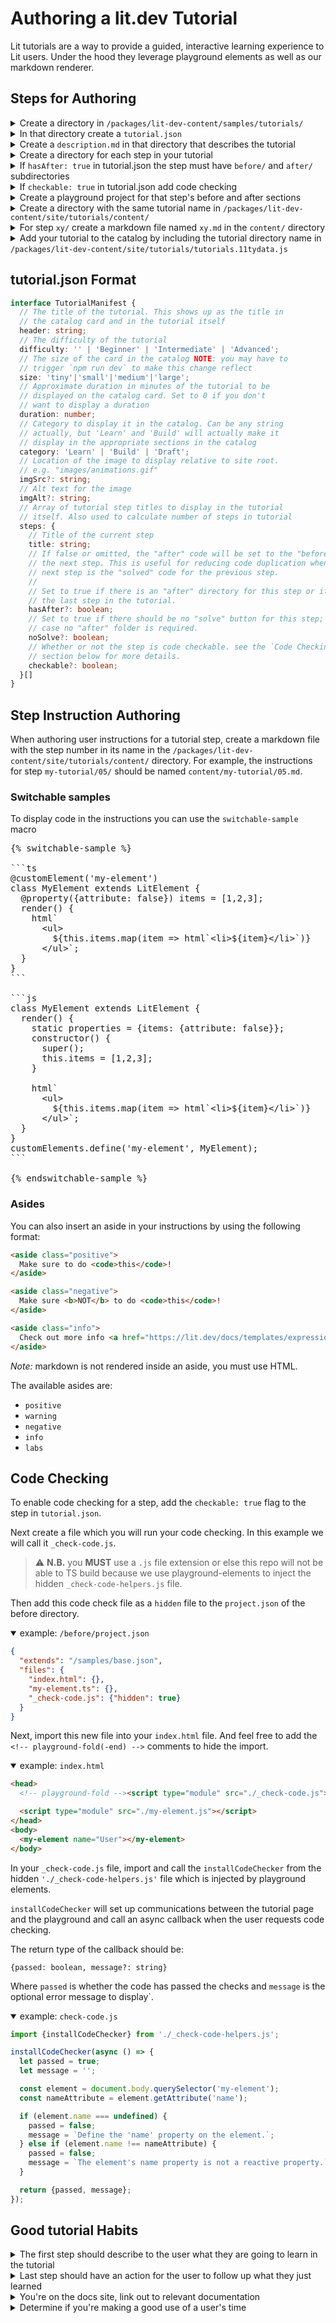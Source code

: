 # Authoring a lit.dev Tutorial

Lit tutorials are a way to provide a guided, interactive learning experience to Lit users. Under the hood they leverage playground elements as well as our markdown renderer.

## Steps for Authoring

<details>
  <summary>Create a directory in <code>/packages/lit-dev-content/samples/tutorials/</code></summary>

* This directory name is also going to be a part of the URL e.g. `https://lit.dev/tutorials/tutorial-name`
</details>

<details>
  <summary>In that directory create a <code>tutorial.json</code></summary>

* See format in following section.
</details>

<details>
  <summary>Create a <code>description.md</code> in that directory that describes the tutorial</summary>

* This will show up in the card catalog
* This file can be empty, but must exist
</details>

<details>
  <summary>Create a directory for each step in your tutorial</summary>

* Directory names must start from `00/` and increase numerically as a 2 digit number e.g. `01/` will follow `00/`
</details>

<details>
  <summary>If <code>hasAfter: true</code> in tutorial.json the step must have <code>before/</code> and <code>after/</code> subdirectories</summary>

* `before/` holds the playground project for what is first presented to the user
* `after/` holds the playground project for when the user clicks the `solve` button.
  * If `noSolve` is `true` for this step's metadata in `tutorial.json`, then the `solve` will not be shown for the step, and the `after/` folder is not required.
  * If `hasAfter` is `false` or `undefined` for this step's metadata in `tutorial.json`, then the `after/` directory is optional and the solving the step will load the next step's `before/` directory
</details>

<details>
  <summary>If <code>checkable: true</code> in tutorial.json add code checking</summary>

* create a `_check-code.js` file in the `before/` directorie
* add it as a `hidden` file to the step's `project.json`.
  * e.g. `"_check-code.js": { "hiden": true }`
* import the new file in `index.html`
  * e.g.
```html
<head>
  <!-- playground-fold --><script type="module" src="./_check-code.js"></script><!-- playground-fold-end -->

  <script type="module" src="./my-element.js"></script>
</head>
```
* Install the code checker from `'./check-code-heper.js'` and pass it an async callback that returns an object of type `{passed: boolean, message?: string}`
* See [Code Checking](#code-checking) for more details
</details>

<details>
  <summary>Create a playground project for that step's before and after sections</summary>

* See [playground-elements](https://github.com/google/playground-elements#option-2-json-configuration) docs for playground project authoring.
</details>

<details>
  <summary>Create a directory with the same tutorial name in <code>/packages/lit-dev-content/site/tutorials/content/</code></summary>

* This will hold the step instructions markdown files.
</details>

<details>
  <summary>For step <code>xy/</code> create a markdown file named <code>xy.md</code> in the <code>content/</code> directory</summary>

* These are the instructinos for each step. See the Step Instruction Authoring section for more info.
</details>

<details>
  <summary>Add your tutorial to the catalog by including the tutorial directory name in <code>/packages/lit-dev-content/site/tutorials/tutorials.11tydata.js</code></summary>

* For example, if you want to add the tutorial directory `tutorial-name` to the catalog, invoke the `loadTutorialData` function. e.g.

```js
const tutorials = await Promise.all([
  ...
  loadTutorialData('tutorial-name'),
  ...
]);
```
</details>

## tutorial.json Format

```ts
interface TutorialManifest {
  // The title of the tutorial. This shows up as the title in
  // the catalog card and in the tutorial itself
  header: string;
  // The difficulty of the tutorial
  difficulty: '' | 'Beginner' | 'Intermediate' | 'Advanced';
  // The size of the card in the catalog NOTE: you may have to
  // trigger `npm run dev` to make this change reflect
  size: 'tiny'|'small'|'medium'|'large';
  // Approximate duration in minutes of the tutorial to be
  // displayed on the catalog card. Set to 0 if you don't
  // want to display a duration
  duration: number;
  // Category to display it in the catalog. Can be any string
  // actually, but 'Learn' and 'Build' will actually make it
  // display in the appropriate sections in the catalog
  category: 'Learn' | 'Build' | 'Draft';
  // Location of the image to display relative to site root.
  // e.g. "images/animations.gif"
  imgSrc?: string;
  // Alt text for the image
  imgAlt?: string;
  // Array of tutorial step titles to display in the tutorial
  // itself. Also used to calculate number of steps in tutorial
  steps: {
    // Title of the current step
    title: string;
    // If false or omitted, the "after" code will be set to the "before" code of
    // the next step. This is useful for reducing code duplication when the
    // next step is the "solved" code for the previous step.
    //
    // Set to true if there is an "after" directory for this step or if it is
    // the last step in the tutorial.
    hasAfter?: boolean;
    // Set to true if there should be no "solve" button for this step; in this
    // case no "after" folder is required.
    noSolve?: boolean;
    // Whether or not the step is code checkable. see the `Code Checking`
    // section below for more details.
    checkable?: boolean;
  }[]
}
```

## Step Instruction Authoring

When authoring user instructions for a tutorial step, create a markdown file with the step number in its name in the `/packages/lit-dev-content/site/tutorials/content/` directory. For example, the instructions for step `my-tutorial/05/` should be named `content/my-tutorial/05.md`.

### Switchable samples

To display code in the instructions you can use the `switchable-sample` macro

<pre>
{% switchable-sample %}

```ts
@customElement('my-element')
class MyElement extends LitElement {
  @property({attribute: false}) items = [1,2,3];
  render() {
    html`
      &lt;ul>
        ${this.items.map(item => html`&lt;li>${item}&lt;/li>`)}
      &lt;/ul>`;
  }
}
```

```js
class MyElement extends LitElement {
  render() {
    static properties = {items: {attribute: false}};
    constructor() {
      super();
      this.items = [1,2,3];
    }

    html`
      &lt;ul>
        ${this.items.map(item => html`&lt;li>${item}&lt;/li>`)}
      &lt;/ul>`;
  }
}
customElements.define('my-element', MyElement);
```

{% endswitchable-sample %}
</pre>

### Asides

You can also insert an aside in your instructions by using the following format:

```html
<aside class="positive">
  Make sure to do <code>this</code>!
</aside>

<aside class="negative">
  Make sure <b>NOT</b> to do <code>this</code>!
</aside>

<aside class="info">
  Check out more info <a href="https://lit.dev/docs/templates/expressions/?mods=tutorialCatalog#well-formed-html">in this docs section</a>.
</aside>
```

*Note:* markdown is not rendered inside an aside, you must use HTML.

The available asides are:

* `positive`
* `warning`
* `negative`
* `info`
* `labs`

## Code Checking

To enable code checking for a step, add the `checkable: true` flag to the step in `tutorial.json`.

Next create a file which you will run your code checking. In this example we will call it `_check-code.js`.

> ⚠️ **N.B.** you **MUST** use a `.js` file extension or else this repo will not be able to TS build because we use playground-elements to inject the hidden `_check-code-helpers.js` file.

Then add this code check file as a `hidden` file to the `project.json` of the before directory.

<details open>
  <summary>example: <code>/before/project.json</code></summary>

```json
{
  "extends": "/samples/base.json",
  "files": {
    "index.html": {},
    "my-element.ts": {},
    "_check-code.js": {"hidden": true}
  }
}
```
</details>

Next, import this new file into your `index.html` file. And feel free to add the `<!-- playground-fold(-end) -->` comments to hide the import.


<details open>
  <summary>example: <code>index.html</code></summary>

```html
<head>
  <!-- playground-fold --><script type="module" src="./_check-code.js"></script><!-- playground-fold-end -->

  <script type="module" src="./my-element.js"></script>
</head>
<body>
  <my-element name="User"></my-element>
</body>
```
</details>

In your `_check-code.js` file, import and call the `installCodeChecker` from the hidden `'./_check-code-helpers.js'` file which is injected by playground elements.

`installCodeChecker` will set up communications between the tutorial page and the playground and call an async callback when the user requests code checking.

The return type of the callback should be:

`{passed: boolean, message?: string}`

Where `passed` is whether the code has passed the checks and `message` is the optional error message to display`.

<details open>
  <summary>example: <code>check-code.js</code></summary>

```js
import {installCodeChecker} from './_check-code-helpers.js';

installCodeChecker(async () => {
  let passed = true;
  let message = '';

  const element = document.body.querySelector('my-element');
  const nameAttribute = element.getAttribute('name');

  if (element.name === undefined) {
    passed = false;
    message = `Define the 'name' property on the element.`;
  } else if (element.name !== nameAttribute) {
    passed = false;
    message = `The element's name property is not a reactive property.`;
  }

  return {passed, message};
});
```
</details>

## Good tutorial Habits

<details>
  <summary>The first step should describe to the user what they are going to learn in the tutorial</summary>

* Code can be an empty `index.html` or a quick view at the final product.
</details>

<details>
  <summary>Last step should have an action for the user to follow up what they just learned</summary>

* links to other tutorials
* links to next section of docs
</details>

<details>
  <summary>You're on the docs site, link out to relevant documentation</summary>

* Teach the user how to empower themselves if they get stuck!
</details>

<details>
  <summary>Determine if you're making a good use of a user's time</summary>

* Take the tutorial yourself
* Time each step
* Add about 30 seconds to a minute to you time for the final time approximation.
* After you've added it all up, look at the total time and ask yourself if a user would like to go through that time commitment for what they learn
* Cut extraneous content
</details>

